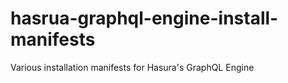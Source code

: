 # hasrua-graphql-engine-install-manifests
Various installation manifests for Hasura's GraphQL Engine
